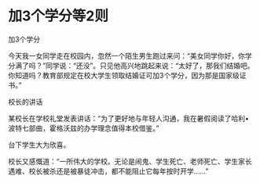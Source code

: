 # 加3个学分等2则

加3个学分 

今天我一女同学走在校园内，忽然一个陌生男生跑过来问：“美女同学你好，你学分满了吗？”同学说：“还没”。只见他高兴地跳起来说：“太好了，那我们结婚吧。你知道吗？教育部规定在校大学生领取结婚证可加3个学分，因为那是国家级证书。” 

校长的讲话 

某校长在学校礼堂发表讲话：“为了更好地与年轻人沟通，我在暑假阅读了哈利•波特七部曲，霍格沃兹的办学理念值得本校借鉴。” 

台下学生大为欣喜。 

校长又感慨道：“一所伟大的学校。无论是闹鬼、学生死亡、老师死亡、学生家长遇难、校长被杀还是被暴徒冲击，都不能阻止它每年按时开学……”